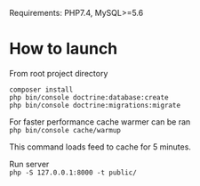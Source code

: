 Requirements: PHP7.4, MySQL>=5.6

# How to launch
From root project directory  

``composer install``  
``php bin/console doctrine:database:create``  
``php bin/console doctrine:migrations:migrate``  

For faster performance cache warmer can be ran  
``php bin/console cache/warmup``  

This command loads feed to cache for 5 minutes.

Run server  
``php -S 127.0.0.1:8000 -t public/``
